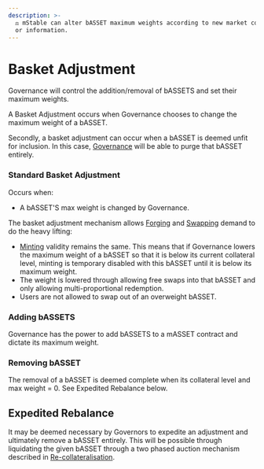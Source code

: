 ```yaml
---
description: >-
  ⚖️ mStable can alter bASSET maximum weights according to new market conditions
  or information.
---
```


# Basket Adjustment

Governance will control the addition/removal of bASSETS and set their maximum weights. 

A Basket Adjustment occurs when Governance chooses to change the maximum weight of a bASSET. 

Secondly, a basket adjustment can occur when a bASSET is deemed unfit for inclusion. In this case, [Governance](../../functions/governance.md) will be able to purge that bASSET entirely. 

### Standard Basket Adjustment  

Occurs when:

* A bASSET'S max weight is changed by Governance. 

The basket adjustment mechanism allows [Forging](./) and [Swapping](../swapping.md) demand to do the heavy lifting:

* [Minting](./) validity remains the same. This means that if Governance lowers the maximum weight of a bASSET so that it is below its current collateral level, minting is temporary disabled with this bASSET until it is below its maximum weight.
* The weight is lowered through allowing free swaps into that bASSET and only allowing multi-proportional redemption. 
* Users are not allowed to swap out of an overweight bASSET.

### Adding bASSETS

Governance has the power to add bASSETS to a mASSET contract and dictate its maximum weight.  

### Removing bASSET

The removal of a bASSET is deemed complete when its collateral level and max weight = 0. See Expedited Rebalance below. 

## **Expedited Rebalance**

It may be deemed necessary by Governors to expedite an adjustment and ultimately remove a bASSET entirely. This will be possible through liquidating the given bASSET through a two phased auction mechanism described in [Re-collateralisation](../../functions/recollateralisation.md). 

